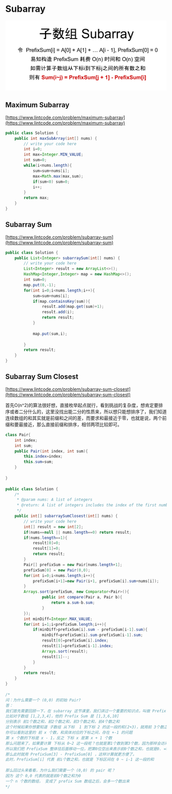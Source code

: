 # Subarray

![](../.gitbook/assets/image%20%284%29.png)

## Maximum Subarray

[https://www.lintcode.com/problem/maximum-subarray](https://www.lintcode.com/problem/maximum-subarray)

```java
public class Solution {
    public int maxSubArray(int[] nums) {
        // write your code here
        int i=0;
        int max=Integer.MIN_VALUE;
        int sum=0;
        while(i<nums.length){
            sum=sum+nums[i];
            max=Math.max(max,sum);
            if(sum<0) sum=0;
            i++;
        }
        return max;
    }
}
```

## Subarray Sum

[https://www.lintcode.com/problem/subarray-sum](https://www.lintcode.com/problem/subarray-sum)

```java
public class Solution {
    public List<Integer> subarraySum(int[] nums) {
        // write your code here
        List<Integer> result = new ArrayList<>();
        HashMap<Integer,Integer> map = new HashMap<>();
        int sum=0;
        map.put(0,-1);
        for(int i=0;i<nums.length;i++){
            sum=sum+nums[i];
            if(map.containsKey(sum)){
                result.add(map.get(sum)+1);
                result.add(i);
                return result;
            }

            map.put(sum,i);

        }
        return result;
    }
}
```

## Subarray Sum Closest

[https://www.lintcode.com/problem/subarray-sum-closest](https://www.lintcode.com/problem/subarray-sum-closest)

首先O\(n^2\)的算法很好想，直接枚举起点就行，看到挑战的复杂度，想肯定要排序或者二分什么的，这里没找出能二分的性质来，所以想只能想排序了，我们知道连续数组的和其实就是前缀和之间的差，而要求和最接近于零，也就是说，两个前缀和要最接近，那么直接前缀和排序，相邻两项比较即可。

```java
class Pair{
    int index;
    int sum;
    public Pair(int index, int sum){
        this.index=index;
        this.sum=sum;
    }

}

public class Solution {
    /*
     * @param nums: A list of integers
     * @return: A list of integers includes the index of the first number and the index of the last number
     */
    public int[] subarraySumClosest(int[] nums) {
        // write your code here
        int[] result = new int[2];
        if(nums==null || nums.length==0) return result;
        if(nums.length==1){
            result[0]=0;
            result[1]=0;
            return result;
        }
        Pair[] prefixSum = new Pair[nums.length+1];
        prefixSum[0] = new Pair(0,0);
        for(int i=0;i<nums.length;i++){
            prefixSum[i+1]=new Pair(i+1, prefixSum[i].sum+nums[i]);
        }
        Arrays.sort(prefixSum, new Comparator<Pair>(){
                public int compare(Pair a, Pair b){
                    return a.sum-b.sum;
                }
        });
        int minDiff=Integer.MAX_VALUE;
        for(int i=1;i<prefixSum.length;i++){
            if(minDiff>prefixSum[i].sum - prefixSum[i-1].sum){
                minDiff=prefixSum[i].sum-prefixSum[i-1].sum;
                result[0]=prefixSum[i].index;
                result[1]=prefixSum[i-1].index;
                Arrays.sort(result);
                result[1]--;
            }
        }
        return result;
    }
}

/*
问：为什么需要一个 (0,0) 的初始 Pair?
答：
我们首先需要回顾一下，在 subarray 这节课里，我们讲过一个重要的知识点，叫做 Prefix Sum
比如对于数组 [1,2,3,4]，他的 Prefix Sum 是 [1,3,6,10]
分别表示 前1个数之和，前2个数之和，前3个数之和，前4个数之和
这个时候如果你想要知道 子数组 从下标  1 到下标 2 的这一段的和(2+3)，就用前 3个数之和 减去 前1个数之和 = PrefixSum[2] - PrefixSum[0] = 6 - 1 = 5
你可以看到这里的 前 x 个数，和具体对应的下标之间，存在 +-1 的问题
第 x 个数的下标是 x - 1，反之 下标 x 是第 x + 1 个数
那么问题来了，如果要计算 下标从 0~2 这一段呢？也就是第1个数到第3个数，因为那样会访问到 PrefixSum[-1]
所以我们把 PrefixSum 整体往后面移动一位，把第0位空出来表示前0个数之和，也就是0. => [0,1,3,6,10]
那么此时就用 PrefixSum[3] - PrefixSum[0] ，这样计算就更方便了。
此时，PrefixSum[i] 代表 前i个数之和，也就是 下标区间在 0 ~ i-1 这一段的和

那么回过头来看看，为什么我们需要一个 (0,0) 的 pair 呢？
因为 这个 0,0 代表的就是前0个数之和为0
一个 n 个数的数组， 变成了 prefix Sum 数组之后，会多一个数出来
*/
```


